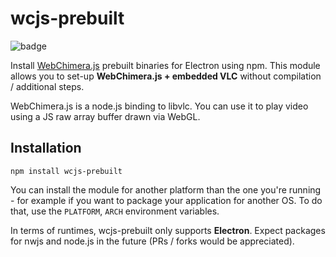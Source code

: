 # wcjs-prebuilt

![badge](https://nodei.co/npm/wcjs-prebuilt.png?downloads=true)

Install [WebChimera.js](http://github.com/RSATom/WebChimera.js) prebuilt binaries for Electron using npm. This module allows you to set-up **WebChimera.js + embedded VLC** without compilation / additional steps.

WebChimera.js is a node.js binding to libvlc. You can use it to play video using a JS raw array buffer drawn via WebGL.


## Installation

```
npm install wcjs-prebuilt
```

You can install the module for another platform than the one you're running - for example if you want to package your application for another OS. To do that, use the ``PLATFORM``, ``ARCH`` environment variables.

In terms of runtimes, wcjs-prebuilt only supports **Electron**. Expect packages for nwjs and node.js in the future (PRs / forks would be appreciated).
